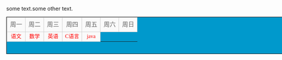 <!DOCTYPE html>
<html lang="en">
<head>
	<meta charset="UTF-8">
	<title>Document</title>
	<style type="text/css">
		table{
			height: 100px;
			width: 800px;
			background-color: #09c;
			margin: 0 auto;
			border: 1px solid #000;
		}
		th{
			height: 30px;
			line-height: 30px;
			font-family: "微软雅黑";
			font-size: 16px;
			font-weight: normal;
			color: #666;
			border: 1px solid #ccc;
			margin: 0;
			background-color: #fafafa;
		}
			td{
			height: 20px;
			line-height: 20px;
			font-family: "微软雅黑";
			font-size: 14px;
			font-weight: normal;
			color: #F00;
			text-align: center; 
			border: 1px solid #ccc;
			margin: 0;
			background-color: #fafafa;
		}
	</style>
</head>
  <body>
	<table>
		<tr>
			<th>周一</th>
			<th>周二</th>
			<th>周三</th>
			<th>周四</th>
			<th>周五</th>
			<th>周六</th>
			<th>周日</th>
		</tr>
		<tr>
			<td>语文</td>
			<td>数学</td>
			<td>英语</td>
			<td>C语言</td>
			<td>java</td>
		</tr>
		<p><span>some text.</span>some other text.</p>
	</table>
</body>
</html>
